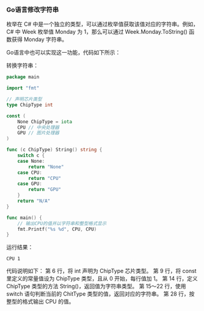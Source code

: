 ### Go语言修改字符串

枚举在 C# 中是一个独立的类型，可以通过枚举值获取该值对应的字符串。例如，C# 中 Week 枚举值 Monday 为 1，那么可以通过 Week.Monday.ToString() 函数获得 Monday 字符串。

Go语言中也可以实现这一功能，代码如下所示：

转换字符串：

```go
package main

import "fmt"

// 声明芯片类型
type ChipType int

const (
	None ChipType = iota
	CPU	// 中央处理器
	GPU	// 图片处理器
)

func (c ChipType) String() string {
	switch c {
	case None:
		return "None"
	case CPU:
		return "CPU"
	case GPU:
		return "GPU"
	}
	return "N/A"
}

func main() {
	// 输出CPU的值并以字符串和整型格式显示
	fmt.Printf("%s %d", CPU, CPU)
}
```

运行结果：

```text
CPU 1
```

代码说明如下：
第 6 行，将 int 声明为 ChipType 芯片类型。
第 9 行，将 const 里定义的常量值设为 ChipType 类型，且从 0 开始，每行值加 1。
第 14 行，定义 ChipType 类型的方法 String()，返回值为字符串类型。
第 15～22 行，使用 switch 语句判断当前的 ChitType 类型的值，返回对应的字符串。
第 28 行，按整型的格式输出 CPU 的值。